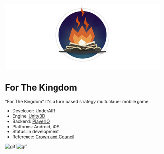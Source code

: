 <p align="center"><img src="Art/app_icon_header.png"/></p> 

# For The Kingdom
"For The Kingdom" it's a turn based strategy multuplauer mobile game. 
- Developer: UnderAIR
- Engine: [Unity3D](https://unity.com)
- Backend: [PlayerIO](https://playerio.com)
- Platforms: Android, iOS
- Status: in development
- Reference: [Crown and Council](https://store.steampowered.com/app/444250/Crown_and_Council/)

![gif](Art/gameplay_demo_1.gif)
![gif](Art/gameplay_demo_2.gif)
